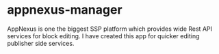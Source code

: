# appnexus-manager
AppNexus is one the biggest SSP platform which provides wide Rest API services for block editing. I have created this app for quicker editing publisher side services.
